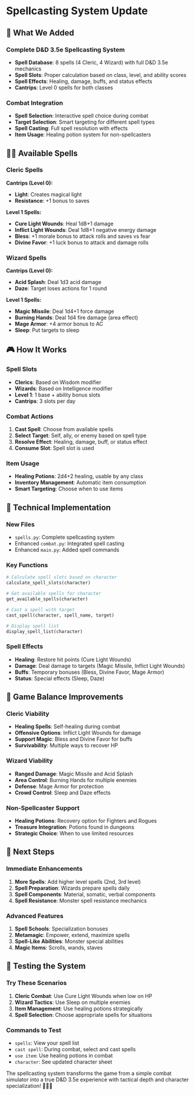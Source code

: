 # Spellcasting System Update

## 🎯 **What We Added**

### **Complete D&D 3.5e Spellcasting System**
- **Spell Database**: 8 spells (4 Cleric, 4 Wizard) with full D&D 3.5e mechanics
- **Spell Slots**: Proper calculation based on class, level, and ability scores
- **Spell Effects**: Healing, damage, buffs, and status effects
- **Cantrips**: Level 0 spells for both classes

### **Combat Integration**
- **Spell Selection**: Interactive spell choice during combat
- **Target Selection**: Smart targeting for different spell types
- **Spell Casting**: Full spell resolution with effects
- **Item Usage**: Healing potion system for non-spellcasters

## 🧙‍♂️ **Available Spells**

### **Cleric Spells**
**Cantrips (Level 0):**
- **Light**: Creates magical light
- **Resistance**: +1 bonus to saves

**Level 1 Spells:**
- **Cure Light Wounds**: Heal 1d8+1 damage
- **Inflict Light Wounds**: Deal 1d8+1 negative energy damage
- **Bless**: +1 morale bonus to attack rolls and saves vs fear
- **Divine Favor**: +1 luck bonus to attack and damage rolls

### **Wizard Spells**
**Cantrips (Level 0):**
- **Acid Splash**: Deal 1d3 acid damage
- **Daze**: Target loses actions for 1 round

**Level 1 Spells:**
- **Magic Missile**: Deal 1d4+1 force damage
- **Burning Hands**: Deal 1d4 fire damage (area effect)
- **Mage Armor**: +4 armor bonus to AC
- **Sleep**: Put targets to sleep

## 🎮 **How It Works**

### **Spell Slots**
- **Clerics**: Based on Wisdom modifier
- **Wizards**: Based on Intelligence modifier
- **Level 1**: 1 base + ability bonus slots
- **Cantrips**: 3 slots per day

### **Combat Actions**
1. **Cast Spell**: Choose from available spells
2. **Select Target**: Self, ally, or enemy based on spell type
3. **Resolve Effect**: Healing, damage, buff, or status effect
4. **Consume Slot**: Spell slot is used

### **Item Usage**
- **Healing Potions**: 2d4+2 healing, usable by any class
- **Inventory Management**: Automatic item consumption
- **Smart Targeting**: Choose when to use items

## 🔧 **Technical Implementation**

### **New Files**
- `spells.py`: Complete spellcasting system
- Enhanced `combat.py`: Integrated spell casting
- Enhanced `main.py`: Added spell commands

### **Key Functions**
```python
# Calculate spell slots based on character
calculate_spell_slots(character)

# Get available spells for character
get_available_spells(character)

# Cast a spell with target
cast_spell(character, spell_name, target)

# Display spell list
display_spell_list(character)
```

### **Spell Effects**
- **Healing**: Restore hit points (Cure Light Wounds)
- **Damage**: Deal damage to targets (Magic Missile, Inflict Light Wounds)
- **Buffs**: Temporary bonuses (Bless, Divine Favor, Mage Armor)
- **Status**: Special effects (Sleep, Daze)

## 🎯 **Game Balance Improvements**

### **Cleric Viability**
- **Healing Spells**: Self-healing during combat
- **Offensive Options**: Inflict Light Wounds for damage
- **Support Magic**: Bless and Divine Favor for buffs
- **Survivability**: Multiple ways to recover HP

### **Wizard Viability**
- **Ranged Damage**: Magic Missile and Acid Splash
- **Area Control**: Burning Hands for multiple enemies
- **Defense**: Mage Armor for protection
- **Crowd Control**: Sleep and Daze effects

### **Non-Spellcaster Support**
- **Healing Potions**: Recovery option for Fighters and Rogues
- **Treasure Integration**: Potions found in dungeons
- **Strategic Choice**: When to use limited resources

## 🚀 **Next Steps**

### **Immediate Enhancements**
1. **More Spells**: Add higher level spells (2nd, 3rd level)
2. **Spell Preparation**: Wizards prepare spells daily
3. **Spell Components**: Material, somatic, verbal components
4. **Spell Resistance**: Monster spell resistance mechanics

### **Advanced Features**
1. **Spell Schools**: Specialization bonuses
2. **Metamagic**: Empower, extend, maximize spells
3. **Spell-Like Abilities**: Monster special abilities
4. **Magic Items**: Scrolls, wands, staves

## 🎲 **Testing the System**

### **Try These Scenarios**
1. **Cleric Combat**: Use Cure Light Wounds when low on HP
2. **Wizard Tactics**: Use Sleep on multiple enemies
3. **Item Management**: Use healing potions strategically
4. **Spell Selection**: Choose appropriate spells for situations

### **Commands to Test**
- `spells`: View your spell list
- `cast spell`: During combat, select and cast spells
- `use item`: Use healing potions in combat
- `character`: See updated character sheet

The spellcasting system transforms the game from a simple combat simulator into a true D&D 3.5e experience with tactical depth and character specialization! 🧙‍♂️✨ 
